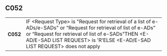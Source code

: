 ## C052
<table>
 <tr>
  <th>
   C052
  </th>
  <td>
   IF &lt;Request Type&gt; is "Request for retrieval of a list of e-ADs/e-SADs" or “Request for retrieval of list of e-ADs” or “Request for retrieval of list of e-SADs”THEN &lt;E-AD/E-SAD LIST REQUEST&gt; is 'R'ELSE &lt;E-AD/E-SAD LIST REQUEST&gt; does not apply
  </td>
 </tr>
</table>
